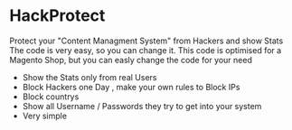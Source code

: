 # HackProtect
 
Protect your "Content Managment System" from Hackers and show Stats
The code is very easy, so you can change it.
This code is optimised for a Magento Shop, but you can easly change the code for your need

- Show the Stats only from real Users
- Block Hackers one Day , make your own rules to Block IPs
- Block countrys
- Show all Username / Passwords they try to get into your system
- Very simple

